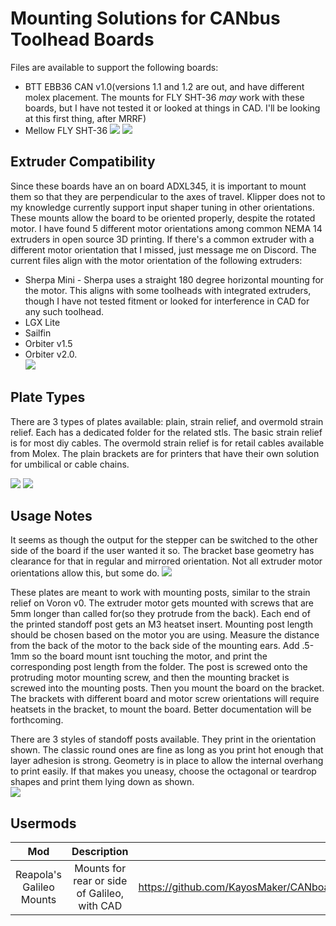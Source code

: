 # Mounting Solutions for CANbus Toolhead Boards
Files are available to support the following boards:
* BTT EBB36 CAN v1.0(versions 1.1 and 1.2 are out, and have different molex placement.  The mounts for FLY SHT-36 *may* work with these boards, but I have not tested it or looked at things in CAD.  I'll be looking at this first thing, after MRRF)
* Mellow FLY SHT-36
![](images/ebb36_bracket.png) ![](images/sht36_complete_rear.png)


## Extruder Compatibility
Since these boards have an on board ADXL345, it is important to mount them so that they are perpendicular to the axes of travel.  Klipper does not to my knowledge currently support input shaper tuning in other orientations.  These mounts allow the board to be oriented properly, despite the rotated motor.  I have found 5 different motor orientations among common NEMA 14 extruders in open source 3D printing.  If there's a common extruder with a different motor orientation that I missed, just message me on Discord.  The current files align with the motor orientation of the following extruders: 
* Sherpa Mini - Sherpa uses a straight 180 degree horizontal mounting for the motor.  This aligns with some toolheads with integrated extruders, though I have not tested fitment or looked for interference in CAD for any such toolhead.
* LGX Lite
* Sailfin
* Orbiter v1.5
* Orbiter v2.0.  
![](images/extruders.png)

## Plate Types
There are 3 types of plates available: plain, strain relief, and overmold strain relief.  Each has a dedicated folder for the related stls.  The basic strain relief is for most diy cables.  The overmold strain relief is for retail cables available from Molex.  The plain brackets are for printers that have their own solution for umbilical or cable chains.


![](images/ebb36_full_lineup.png)
![](images/sht36_full_lineup.png)


## Usage Notes
It seems as though the output for the stepper can be switched to the other side of the board if the user wanted it so.  The bracket base geometry has clearance for that in regular and mirrored orientation.  Not all extruder motor orientations allow this, but some do.
![](images/sht36_stepper_plug_orientations.png)

These plates are meant to work with mounting posts, similar to the strain relief on Voron v0.  The extruder motor gets mounted with screws that are 5mm longer than called for(so they protrude from the back).  Each end of the printed standoff post gets an M3 heatset insert.  Mounting post length should be chosen based on the motor you are using.  Measure the distance from the back of the motor to the back side of the mounting ears.  Add .5-1mm so the board mount isnt touching the motor, and print the corresponding post length from the folder.  The post is screwed onto the protruding motor mounting screw, and then the mounting bracket is screwed into the mounting posts.  Then you mount the board on the bracket.  The brackets with different board and motor screw orientations will require heatsets in the bracket, to mount the board.  Better documentation will be forthcoming.

There are 3 styles of standoff posts available.  They print in the orientation shown.  The classic round ones are fine as long as you print hot enough that layer adhesion is strong.  Geometry is in place to allow the internal overhang to print easily.  If that makes you uneasy, choose the octagonal or teardrop shapes and print them lying down as shown.  
![](images/mounting_post_types.png)


## Usermods
Mod|Description|Link
|:--------:|:-------------------------:|:---:|
Reapola's Galileo Mounts|Mounts for rear or side of Galileo, with CAD|https://github.com/KayosMaker/CANboard_Mounts/tree/main/Usermods/Reapola/Galileo%20Mount%20for%20SHT36
